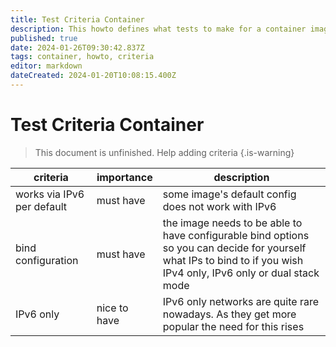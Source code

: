 ```yaml
---
title: Test Criteria Container
description: This howto defines what tests to make for a container image check
published: true
date: 2024-01-26T09:30:42.837Z
tags: container, howto, criteria
editor: markdown
dateCreated: 2024-01-20T10:08:15.400Z
---
```


# Test Criteria Container

> This document is unfinished. Help adding criteria
{.is-warning}

| criteria | importance | description |
| - | - | - |
| works via IPv6 per default | must have | some image's default config does not work with IPv6 |
| bind configuration | must have | the image needs to be able to have configurable bind options so you can decide for yourself what IPs to bind to if you wish IPv4 only, IPv6 only or dual stack mode |
| IPv6 only | nice to have | IPv6 only networks are quite rare nowadays. As they get more popular the need for this rises |